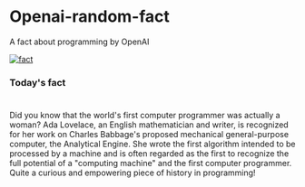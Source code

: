
# Openai-random-fact
 A fact about programming by OpenAI

[![fact](https://github.com/MarioVidoni/openai-daily-fact/actions/workflows/main.yml/badge.svg)](https://github.com/MarioVidoni/openai-daily-fact/actions/workflows/main.yml)

### Today's fact
# 
Did you know that the world's first computer programmer was actually a woman? Ada Lovelace, an English mathematician and writer, is recognized for her work on Charles Babbage's proposed mechanical general-purpose computer, the Analytical Engine. She wrote the first algorithm intended to be processed by a machine and is often regarded as the first to recognize the full potential of a "computing machine" and the first computer programmer. Quite a curious and empowering piece of history in programming!